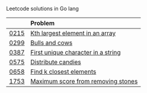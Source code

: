 Leetcode solutions in Go lang

| |Problem|
|:---:|:---|
| [0215](https://leetcode.com/problems/kth-largest-element-in-an-array) |[Kth largest element in an array](0215_kth-largest-element-in-an-array/)|
| [0299](https://leetcode.com/problems/bulls-and-cows) |[Bulls and cows](0299_bulls-and-cows/)|
| [0387](https://leetcode.com/problems/first-unique-character-in-a-string) |[First unique character in a string](0387_first-unique-character-in-a-string/)|
| [0575](https://leetcode.com/problems/distribute-candies) |[Distribute candies](0575_distribute-candies/)|
| [0658](https://leetcode.com/problems/find-k-closest-elements) |[Find k closest elements](0658_find-k-closest-elements/)|
| [1753](https://leetcode.com/problems/maximum-score-from-removing-stones) |[Maximum score from removing stones](1753_maximum-score-from-removing-stones/)|


